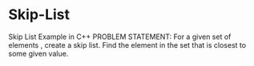 # Skip-List
Skip List Example in C++
PROBLEM STATEMENT: For a given set of elements , create a skip list. Find the element in the set that is closest to some given value.
